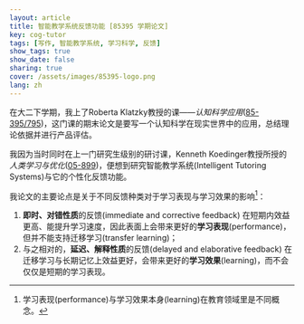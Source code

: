 ```yaml
---
layout: article
title: 智能教学系统反馈功能 [85395 学期论文]
key: cog-tutor
tags: [写作, 智能教学系统, 学习科学, 反馈]
show_tags: true
show_date: false
sharing: true
cover: /assets/images/85395-logo.png
lang: zh
---
```


在大二下学期，我上了Roberta Klatzky教授的课——*认知科学应用*([85-395/795][85395])，这门课的期末论文是要写一个认知科学在现实世界中的应用，总结理论依据并进行产品评估。

<!--more-->

我因为当时同时在上一门研究生级别的研讨课，Kenneth Koedinger教授所授的*人类学习与优化*([05-899])，便想到研究智能教学系统(Intelligent Tutoring Systems)与它的个性化反馈功能。

我论文的主要论点是关于不同反馈种类对于学习表现与学习效果的影响[^1]：
1. **即时、对错性质**的反馈(immediate and corrective feedback) 在短期内效益更高、能提升学习速度，因此表面上会带来更好的**学习表现**(performance)，但并不能支持迁移学习(transfer learning)；
2. 与之相对的，**延迟、解释性质**的反馈(delayed and elaborative feedback) 在迁移学习与长期记忆上效益更好，会带来更好的**学习效果**(learning)，而不会仅仅是短期的学习表现。

[85395]: https://www.coursicle.com/cmu/courses/PSY/85395/
[05-899]: https://www.coursicle.com/cmu/courses/HCI/05899/
[^1]: 学习表现(performance)与学习效果本身(learning)在教育领域里是不同概念。